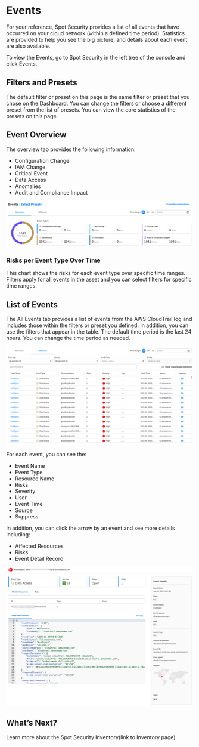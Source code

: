 # Events

For your reference, Spot Security provides a list of all events that have occurred on your cloud network (within a defined time period). Statistics are provided to help you see the big picture, and details about each event are also available.

To view the Events, go to Spot Security in the left tree of the console and click Events.

## Filters and Presets

The default filter or preset on this page is the same filter or preset that you chose on the Dashboard. You can change the filters or choose a different preset from the list of presets. You can view the core statistics of the presets on this page.

## Event Overview
The overview tab provides the following information:
* Configuration Change
* IAM Change
* Critical Event
* Data Access
* Anomalies
* Audit and Compliance Impact

<img src="/spot-security/_media/events-a.png" />

### Risks per Event Type Over Time
This chart shows the risks for each event type over specific time ranges. Filters apply for all events in the asset and you can select filters for specific time ranges.

## List of Events

The All Events tab provides a list of events from the AWS CloudTrail log and includes those within the filters or preset you defined. In addition, you can use the filters that appear in the table. The default time period is the last 24 hours. You can change the time period as needed.

<img src="/spot-security/_media/events-b.png" />

For each event, you can see the:
* Event Name
* Event Type
* Resource Name
* Risks
* Severity
* User
* Event Time
* Source
* Suppress

In addition, you can click the arrow by an event and see more details including:
* Affected Resources
* Risks
* Event Detail Record

<img src="/spot-security/_media/events-c.png" />

## What’s Next?
Learn more about the Spot Security Inventory(link to Inventory page).
